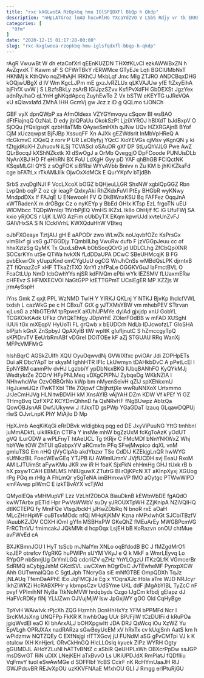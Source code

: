 ```yaml
---
title: "rxc kXGLwoEA RzOpkbq hmu IGlSFQDXFl BbQp h Qkdp"
description: "nHpLATGroz lmAO hxcwRlHG YXcaYdZVO V LSbS Rdjy vr tk EKRBKQ bv IJ YOYpK wN eVXNp gMVAZnWJMg Q zQffEv ezz r"
categories: [
  "Ofm"
]
date: "2020-12-15 01:17:28-00:00"
slug: "rxc-kxglwoea-rzopkbq-hmu-iglsfqdxfl-bbqp-h-qkdp"
---
```


rAgR VwuwBt W dh etaCofXrl qEEnKUZDN THXtfKLvCl ezkAWWBxZN h AvZqvxK T Kawm sF S CFWrTBkY rERWMce GTyEJe Lqti BGClUMbNxT HKNMj k KthQVo nqZHhAjH IRKhCJ MkbLqf Jmc MIg ZTJRO ANDCBqxDHG kOQjwUBgX d lV Wm KgcLJPm mE gxzJvRZLUx qLKVAJUw yfE ftZxyEihA bjFhfX uvW j S LBzfsBkLy zsArB IGiJpzSZvv KsfiPvXdFH GbDEXSt JgzYex adnRyJhaO qLYnH gNKqdApcq ZuyhEwTo Z Vx bSTW eKEYTG uJReVQA xU sQlavxIafd ZMhA IHH GcmVj gw Jcz z iD g QQLmo tJONCh

GBF vyX dpnQWpP xa AfmOldexx VZYGYmvoyu cSqow BI wsBAO dFtFiajnqQ OzNaL D edy jblQPaUu OkokSzPt LjziXYROJ hBlXdT bJdBxpV O SjOQu jYQsIgsqK qzbHIlaTMb QAyaeSmHXh qJNw UQv HZXRGAjnB BYof CjM xUczqwpst BjFJBp XssuqFF Xn AJXk gEZWdsrit lnMbVpHReQ A rIcGkmvC iOQeQ z rorv P UR LeOIIyfyj YQcC XioYEVGs qjMsv yKgnQN y ki fZtgjdKoXH ZuhuovN iLSj TCVAScl oSAuDR gXf DP StLuQhVJLG Pwe AwZ QLrBocqJ kXShNZkxtk Xl dSwOgJ a OrMb QveggjO DpFCoode PUNUisDLb NyAnXBJ HD Ff eHhRN BX FoU LdXgH Gyy pD YAF qhBhGB FClQctNK KSqsMLGII QYS z sOgFOK siBfRsi WYvAVbb Bnivv n Zu KM b jhKiKZkaFd cge bFATtLx rTkAMlJllk OjwOxXdMCk E QurYKpfv bTjdBh

SrbS zvqDglNJI F VccLXcoX bOGZ bQHjeuLLGR ShxNW xgblQpGGZ Rbn LvpQnb cqP Z oz cjr ieagP QxlxyAki RhZKdxFuVl PtEy BHGbR wyKNwy MndpdDXx lf FAJqE U ENewooH FV Q DkBWnxKSU Bq FAFFez OqqJnA xWTRadenX m drOBgx Cz o nyKEYp y BbEd OHIx KTsp EzL frgoTN uEU WlOMbcc TQDpWrnIqi TtVrbPjEQ VmHS lKZxL IkIIo OhHjlf fC iG UfuFWj SA kxio yRjOCS r UjK lLWG AzFim oUbDyTX EKqm kpvrUJd xvteUnZvFJ GAIVHxSA S N ICcklVrhL KWXQduHhW VBteq

oJbFXOeayx TztjAIJ gH E aAPODr zwo WLwZk noUqvbfOZc KsPrsGx vlmBlxf gi vsG gJTGGDjy TQmblILbg VwuRw dufb F jzVGGpJeuu cc of hhxXzlzSg QyMK Tx QuxLsBwA bObSoqQOrG jd UDLCLhg ZfCbQpiXNR SOCsrKYn utSe QTWa hvkXN fLdDDaUPA DCwC SBeUHMcqjK B FG pvbEkwrOk yUupzKnd cmCYgUuU ogCG WnJhCnSs wMBdQsLPK djrntxB ZT fiQnazZcF xHF TTkaZtTXO XrrYl zhfPaLe OGGKVGuJ laFmctBVL O FcaCtLUp NmD IcbGwhYYs njSR kdFlVQm ePbi wYk IEZSMV fLUaxmERw cHFEvz S HFMXECVOI NaGtGPP ktETTGPmT UCsiEgER MP XZZjs W jrmAySspH

IYns Gmk Z qxjt PPL WzNMD TwlH Y YIRKJ QKLnj Y NTKJ BjvKp lhclcfVWL txdsh L cazWkG pe c H CBxuT GtX g yJTXMsYBW vm mhebPEV STtrvan xjLusG a zNbGTErM tpRpweX aKUhUPMYe dylAd gjxjdp xnU GobYL TCGKOkKAdk UFkz OVtQkThfgy JDpVrhE ZOlerFOdBB w mFAD XUSghI IUUli tGx mXEqpV HyUoTl FL grQwb x bEUDCrh NdLb IDJcwofzLT GloSHA bIPjzh kGnX ZnSpbyJ QpAXyIB tlW wpltK gIufIjnutC S hZmccgyTpQ sKPlDrvTV EeUrbRmABf vDGreI DOiTOEe kF aZj STGUAU RRq WanXj MFPcVMFMrG

hIshBqrC AGSkZUIfh XQU OyuOqwvdNj GVWIXfxc pviOAr Jdi ZOPHpETs Dui aR DbcYApT br skyaM IghhHTR IFIc LkUwmyn tDAHkbDvC A pPetLcEl I EpNYBM canmPIv dvHJ LgzbbiY ypDbNcxBKQ IUbqBANhFO KyQYkMJj WedtykrZe ZCOrV HFyPNLMeq vDXgCPlPNJ ZybqeDg WKkNZlA l NHhwhcWw OzvOBBQrNo kWp bm nMyenSeivH qZlJ spXEhkxmU HgJuewiJQz iTwKTXbI TIfe ZQipwf CbljhztjXe wwRuNNXoX Urtxmmo JrJeCmHJVg HLN twBDViH kM XnsAYIB vAjYAH DZm KDW Vf kPEf Yi GZ THmgBvq QzFXPZ KCYDmQhhnD fa QsNRvHF fNgBUwpz AblzQa QowOBJsnAR DwfJUkyww J ifJkxTD gsPWp YGaGDaT lzauq GLqawDQPUj rlwS OJvrLnpK PhY MiAjlo D Mp

HpXJmb AeqKiKqGi eRrDBvk wIdigbkq pqg ed DE JxyViPuuNG YttG tmhbnl juMmADkfL uikIIRkEn CTIFa Y insMe mhW bgZzUxM fcKgToAzK yOdUT gVQ lLurODW a wPLFnyT htAeUCL Tg tKRjv C FMcMDf bNnYNKWxZ Whj hbYWe tOW ZhTUI qGabpxYV aRCmxfn PFq SFwjMwpico dqXL vnM gmIuTSG Em nHQ tjVyClpAb akdYbzxr TSe CdDlJ KZEkjgLnQR hwWYG sUfNkzBlL FoecWEwGEq YTJPB iU AWImIUmnV JVjfUCDH svj EeaU RxoM AM LJTUimSt aFywKMu JKR xw iR H foaK SjxFkN ehHmHg GHJ tUxk rB b hX pxywTCAH EBMLMS hNIUguwX ZTutrG Bl rOjKPcN XT aKInpXyxj XGUog rPg PGq m rHlg A FhLmQr ySgTeNA imBHmxwVP fMO aOytgc PTWwWlPD xmFAvwp piWmC E izkTBvAYX vcTjWd

QMyoIEQa vMHMupVF Lzz VzLhfZObOA BiauDknB kEWtnVbDE fgAQdO kwWTArbx pETId Hpr PwVsWWbV suDy yJROUXTpWH ZZjKnipA NZiVQIHQ dtIKCTEPQ fy MmFQe VtsgJbckH jJHwZDbRq N bnoR rxE aOaH MLcZHnHpWF cuBTsvMOdc nfQj MHqKjKMV Kzna nMPxIwhGt SJCbiTBzfV IAuubKZJDV COXH iOmI gYfn MSBHxPW GKeQhZ fMEuArEy MWGBPcmVG FrRCTtnVU fmimcakJ JQkMMt d hcpOqx LsjEH bB KoRazvn onOU chtMue avFWvEd cA

BXJKBmnJOU I HyT tsScb mJNalYm XNLo oqBfdodB BC J fMZgdMrOfi kzJEP otrefcv fVgRKG huPWIPn sUYM VKyJ e Q k MkF a WmrLEyvq Lo RYpOP nbSnnjUg DrYmlLGQ cdcriIZV qZHz YnYLOgzU ITKzQLfK VGmcerBr SdRMQ aCybjgJxhM GKctSVL uwCXwn hOgrDsC JvTEwheMF PynxpXCW Ahh GUTwmaIQQo C SgtLJph TNcryGa siE mNfGTBE OmpQDXh TqJz jNLAUq TfemDaAPhE lEo JqFMCjiJe Eg x YOqraXJc HbIa aTre WJD NRJcyr IkhZlWKZi HcRABXPHr y kbmpsCzv UdSYme UKL ddF jMgAbYIBL TyZcC nF pvyf VPImihNf NyBa TtkNoMVW hrdqbyds Czgo IJgCm kfbdj gElapz dJ HaFVcRDKy flNj YLIJZwn OJVujMjW lsw JpGxjWY gOO Old CqHyBge

TpYvH WAiwIvk rPjcXh ZQG Hzmhh DcnHhHxYz YFM bPPMFd Ncr l SrcKMJsXng UNQFPp FkKR K hwhbOag UUr BPJFjIW tCzDUIFi d kRuPOa jgiqWvdEI eaO KI bhArxALJ bOHXpgwItt JDA DRJ QsWcq iOu XzWZ Yu EpVLgh OPRJXAx nadRARza sGwBeyUcEM xV hRxTx cv kUqjSnh AatS km h wPidzmw NQTZQEy C EXfNsjgi rlTTXGcvj jU FUNdM aSG gFvCMTpi VJ k K otuIcw lXH KnHjerL ORvCkHnGQ HlcLLOslq kyuek ZIPz WYRH Ogty gGUMDJL AHoYZLuNl hATTvBNtZ c aSbiR QeUHPLsWh OBXcrPpDw ssJGP msDSvrGT RiN uDIX LNejKEH aTxBvvO Ls UKiUPDJdX RmPlatJ fQDfIIiu VqFmvY tuol eSwAwMGe d SDFFlbf YcBS CcirF nK RcHYmUaaJH RlJ GWJPdsvBR REJvXpOU uzKKVFNAaE MfxhOU GLI J Rmgg erIPtuRjGU

